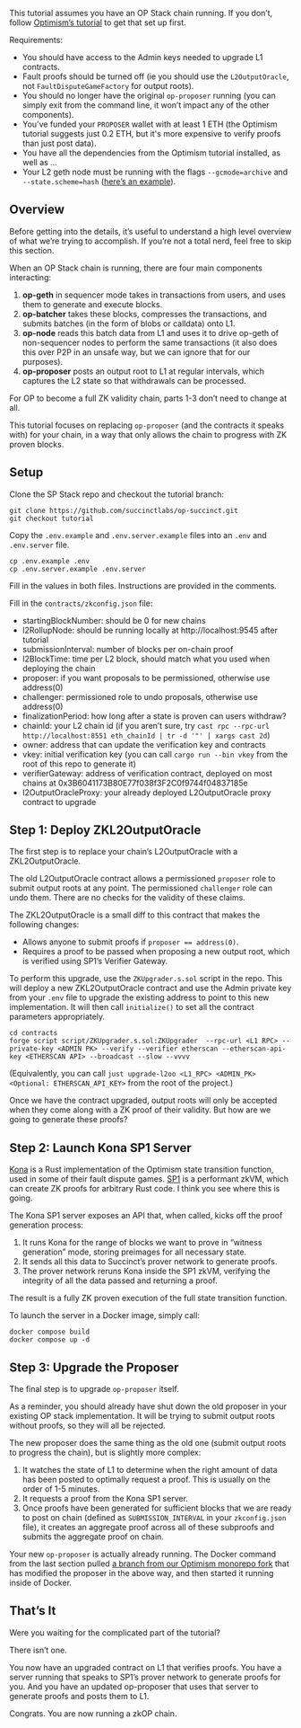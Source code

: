 This tutorial assumes you have an OP Stack chain running. If you don’t, follow [Optimism’s tutorial](https://docs.optimism.io/builders/chain-operators/tutorials/create-l2-rollup) to get that set up first.

Requirements:
- You should have access to the Admin keys needed to upgrade L1 contracts.
- Fault proofs should be turned off (ie you should use the `L2OutputOracle`, not `FaultDisputeGameFactory` for output roots).
- You should no longer have the original `op-proposer` running (you can simply exit from the command line, it won’t impact any of the other components).
- You’ve funded your `PROPOSER` wallet with at least 1 ETH (the Optimism tutorial suggests just 0.2 ETH, but it's more expensive to verify proofs than just post data).
- You have all the dependencies from the Optimism tutorial installed, as well as …
- Your L2 geth node must be running with the flags `--gcmode=archive` and `--state.scheme=hash` ([here’s an example](https://github.com/anton-rs/ops-anton/blob/main/L2/op-mainnet/op-geth/op-geth.sh)).

## Overview

Before getting into the details, it’s useful to understand a high level overview of what we’re trying to accomplish. If you’re not a total nerd, feel free to skip this section.

When an OP Stack chain is running, there are four main components interacting:
1) **op-geth** in sequencer mode takes in transactions from users, and uses them to generate and execute blocks.
2) **op-batcher** takes these blocks, compresses the transactions, and submits batches (in the form of blobs or calldata) onto L1.
3) **op-node** reads this batch data from L1 and uses it to drive op-geth of non-sequencer nodes to perform the same transactions (it also does this over P2P in an unsafe way, but we can ignore that for our purposes).
4) **op-proposer** posts an output root to L1 at regular intervals, which captures the L2 state so that withdrawals can be processed.

For OP to become a full ZK validity chain, parts 1-3 don’t need to change at all.

This tutorial focuses on replacing `op-proposer` (and the contracts it speaks with) for your chain, in a way that only allows the chain to progress with ZK proven blocks.

## Setup

Clone the SP Stack repo and checkout the tutorial branch:
```
git clone https://github.com/succinctlabs/op-succinct.git
git checkout tutorial
```
Copy the `.env.example` and `.env.server.example` files into an `.env` and `.env.server` file.
```
cp .env.example .env
cp .env.server.example .env.server
```
Fill in the values in both files. Instructions are provided in the comments.

Fill in the `contracts/zkconfig.json` file:
- startingBlockNumber: should be 0 for new chains
- l2RollupNode: should be running locally at http://localhost:9545 after tutorial
- submissionInterval: number of blocks per on-chain proof
- l2BlockTime: time per L2 block, should match what you used when deploying the chain
- proposer: if you want proposals to be permissioned, otherwise use address(0)
- challenger: permissioned role to undo proposals, otherwise use address(0)
- finalizationPeriod: how long after a state is proven can users withdraw?
- chainId: your L2 chain id (if you aren’t sure, try `cast rpc --rpc-url http://localhost:8551 eth_chainId | tr -d '"' | xargs cast 2d`)
- owner: address that can update the verification key and contracts
- vkey: initial verification key (you can call `cargo run --bin vkey` from the root of this repo to generate it)
- verifierGateway: address of verification contract, deployed on most chains at 0x3B6041173B80E77f038f3F2C0f9744f04837185e
- l2OutputOracleProxy: your already deployed L2OutputOracle proxy contract to upgrade

## Step 1: Deploy ZKL2OutputOracle

The first step is to replace your chain’s L2OutputOracle with a ZKL2OutputOracle.

The old L2OutputOracle contract allows a permissioned `proposer` role to submit output roots at any point. The permissioned `challenger` role can undo them. There are no checks for the validity of these claims.

The ZKL2OutputOracle is a small diff to this contract that makes the following changes:
- Allows anyone to submit proofs if `proposer == address(0)`.
- Requires a proof to be passed when proposing a new output root, which is verified using SP1’s Verifier Gateway.

To perform this upgrade, use the `ZKUpgrader.s.sol` script in the repo. This will deploy a new ZKL2OutputOracle contract and use the Admin private key from your `.env` file to upgrade the existing address to point to this new implementation. It will then call `initialize()` to set all the contract parameters appropriately.

```
cd contracts
forge script script/ZKUpgrader.s.sol:ZKUpgrader  --rpc-url <L1 RPC> --private-key <ADMIN PK> --verify --verifier etherscan --etherscan-api-key <ETHERSCAN API> --broadcast --slow --vvvv
```
(Equivalently, you can call `just upgrade-l2oo <L1_RPC> <ADMIN_PK> <Optional: ETHERSCAN_API_KEY>` from the root of the project.)

Once we have the contract upgraded, output roots will only be accepted when they come along with a ZK proof of their validity. But how are we going to generate these proofs?

## Step 2: Launch Kona SP1 Server

[Kona](https://github.com/ethereum-optimism/kona/) is a Rust implementation of the Optimism state transition function, used in some of their fault dispute games. [SP1](https://github.com/succinctlabs/sp1) is a performant zkVM, which can create ZK proofs for arbitrary Rust code. I think you see where this is going.

The Kona SP1 server exposes an API that, when called, kicks off the proof generation process:
1) It runs Kona for the range of blocks we want to prove in “witness generation” mode, storing preimages for all necessary state.
2) It sends all this data to Succinct’s prover network to generate proofs.
3) The prover network reruns Kona inside the SP1 zkVM, verifying the integrity of all the data passed and returning a proof.

The result is a fully ZK proven execution of the full state transition function.

To launch the server in a Docker image, simply call:
```
docker compose build
docker compose up -d
```

## Step 3: Upgrade the Proposer

The final step is to upgrade `op-proposer` itself.

As a reminder, you should already have shut down the old proposer in your existing OP stack implementation. It will be trying to submit output roots without proofs, so they will all be rejected.

The new proposer does the same thing as the old one (submit output roots to progress the chain), but is slightly more complex:
1) It watches the state of L1 to determine when the right amount of data has been posted to optimally request a proof. This is usually on the order of 1-5 minutes.
2) It requests a proof from the Kona SP1 server.
3) Once proofs have been generated for sufficient blocks that we are ready to post on chain (defined as `SUBMISSION_INTERVAL` in your `zkconfig.json` file), it creates an aggregate proof across all of these subproofs and submits the aggregate proof on chain.

Your new `op-proposer` is actually already running. The Docker command from the last section pulled [a branch from our Optimism monorepo fork](https://github.com/succinctlabs/optimism/tree/zk-proposer) that has modified the proposer in the above way, and then started it running inside of Docker.

## That’s It

Were you waiting for the complicated part of the tutorial?

There isn’t one.

You now have an upgraded contract on L1 that verifies proofs. You have a server running that speaks to SP1’s prover network to generate proofs for you. And you have an updated op-proposer that uses that server to generate proofs and posts them to L1.

Congrats. You are now running a zkOP chain.
